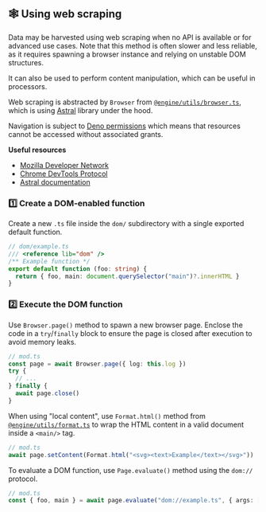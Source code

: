 ## 🕸️ Using web scraping

Data may be harvested using web scraping when no API is available or for advanced use cases. Note that this method is often slower and less reliable, as it requires spawning a browser instance and
relying on unstable DOM structures.

It can also be used to perform content manipulation, which can be useful in processors.

Web scraping is abstracted by `Browser` from [`@engine/utils/browser.ts`](/source/engine/utils/browser.ts), which is using [Astral](https://github.com/lino-levan/astral) library under the hood.

Navigation is subject to [Deno permissions](https://docs.deno.com/runtime/manual/basics/permissions) which means that resources cannot be accessed without associated grants.

**Useful resources**

- [Mozilla Developer Network](https://developer.mozilla.org/en-US/docs/Learn)
- [Chrome DevTools Protocol](https://chromedevtools.github.io/devtools-protocol)
- [Astral documentation](https://astral.deno.dev)

### 1️⃣ Create a DOM-enabled function

Create a new `.ts` file inside the `dom/` subdirectory with a single exported default function.

```ts
// dom/example.ts
/// <reference lib="dom" />
/** Example function */
export default function (foo: string) {
  return { foo, main: document.querySelector("main")?.innerHTML }
}
```

### 2️⃣ Execute the DOM function

Use `Browser.page()` method to spawn a new browser page. Enclose the code in a `try`/`finally` block to ensure the page is closed after execution to avoid memory leaks.

```ts
// mod.ts
const page = await Browser.page({ log: this.log })
try {
  // ...
} finally {
  await page.close()
}
```

When using "local content", use `Format.html()` method from [`@engine/utils/format.ts`](/source/engine/utils/format.ts) to wrap the HTML content in a valid document inside a `<main/>` tag.

```ts
// mod.ts
await page.setContent(Format.html("<svg><text>Example</text></svg>"))
```

To evaluate a DOM function, use `Page.evaluate()` method using the `dom://` protocol.

```ts
// mod.ts
const { foo, main } = await page.evaluate("dom://example.ts", { args: ["foo"] })
```
